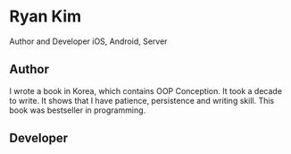 # Ryan Kim
Author and Developer
iOS, Android, Server

## Author
I wrote a book in Korea, which contains OOP Conception.
It took a decade to write.
It shows that I have patience, persistence and writing skill.
This book was bestseller in programming.

## Developer

